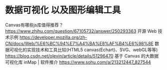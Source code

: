 # 数据可视化  以及图形编辑工具
Canvas有哪些js库值得推荐？
https://www.zhihu.com/question/67105732/answer/250293363
开源 Web 技术示例
https://developer.mozilla.org/zh-CN/docs/Web/%E6%BC%94%E7%A4%BA%E8%AF%B4%E6%98%8E
数据可视化的实现技术和工具比较(HTML5 canvas(Echart)、SVG、webGL等等)
https://blog.csdn.net/olevin/article/details/51296470
基于 Canvas 的大数据可视化库 inMap | 软件推介 
https://www.sohu.com/a/213212447_827544
